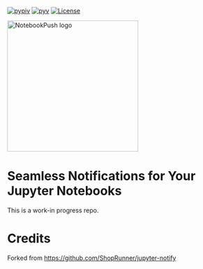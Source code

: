 [![pypiv](https://img.shields.io/pypi/v/jupyternotify.svg)](https://pypi.python.org/pypi/jupyternotify)
[![pyv](https://img.shields.io/pypi/pyversions/jupyternotify.svg)](https://pypi.python.org/pypi/jupyternotify)
[![License](https://img.shields.io/pypi/l/jupyternotify.svg)](https://github.com/mandrade2/notebook-push-jupyter/blob/main/LICENSE.txt)


<img src="https://notebookpush.com/logo.svg" alt="NotebookPush logo" width="300"/>

# Seamless Notifications for Your Jupyter Notebooks

This is a work-in progress repo.

# Credits

Forked from https://github.com/ShopRunner/jupyter-notify